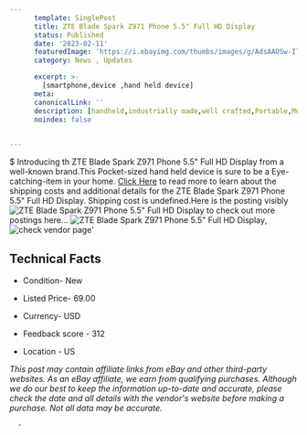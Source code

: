 ```yaml
---
      template: SinglePost
      title: ZTE Blade Spark Z971 Phone 5.5" Full HD Display
      status: Published
      date: '2023-02-11'
      featuredImage: 'https://i.ebayimg.com/thumbs/images/g/AdsAAOSw-IljEBuj/s-l225.jpg'
      category: News , Updates

      excerpt: >-
        [smartphone,device ,hand held device]
      meta:
      canonicalLink: ''
      description: [handheld,industrially made,well crafted,Portable,Mobile,Compact,Convenient,Lightweight,Maneuverable,Man-portable,Miniature,Carriable,Hand-held,Light,Holdable,Transportable,Mobile device,Pocket-sized,On-the-go,Wireless,Cordless,Compact size,Convenient size, smartphone,device ,hand held device]
      noindex: false
      

---
```

$
      Introducing th ZTE Blade Spark Z971 Phone 5.5" Full HD Display from a well-known brand.This Pocket-sized hand held device is sure to be a Eye-catching-item in your home. [Click Here](https://www.ebay.com/itm/265862855987?hash=item3de6a93d33%3Ag%3AAdsAAOSw-IljEBuj&mkevt=1&mkcid=1&mkrid=711-53200-19255-0&campid=%253CePNCampaignId%253E&customid=%253CreferenceId%253E&toolid=10049) to read more to learn about the shipping costs and additional details for the ZTE Blade Spark Z971 Phone 5.5" Full HD Display. Shipping cost is undefined.Here is the posting visibly ![ZTE Blade Spark Z971 Phone 5.5" Full HD Display](https://i.ebayimg.com/thumbs/images/g/AdsAAOSw-IljEBuj/s-l225.jpg) to check out more postings here... ![ZTE Blade Spark Z971 Phone 5.5" Full HD Display](https://i.ebayimg.com/images/g/AdsAAOSw-IljEBuj/s-l1600.jpg), ![check vendor page](https://origin-galleryplus.ebayimg.com/ws/web/265862855987_2_0_1/225x225.jpg,https://origin-galleryplus.ebayimg.com/ws/web/265862855987_3_0_1/225x225.jpg)'

      

 ## Technical Facts 



     
      

 - Condition- New 


      

 - Listed Price- 69.00 


      

 - Currency- USD 


      

 - Feedback score - 312 


      

 - Location - US 


      
      

 *_This post may contain affiliate links from eBay and other third-party websites. As an eBay affiliate, we earn from qualifying purchases. Although we do our best to keep the information up-to-date and accurate, please check the date and all details with the vendor's website before making a purchase. Not all data may be accurate._*




      -
